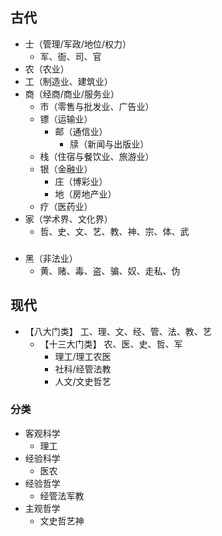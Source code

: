 ## 古代
- 士（管理/军政/地位/权力）
  - 军、衙、司、官
- 农（农业）
- 工（制造业、建筑业）
- 商（经商/商业/服务业）
  - 市（零售与批发业、广告业） 
  - 镖（运输业）
    - 邮（通信业）
      - 牍（新闻与出版业）
  - 栈（住宿与餐饮业、旅游业）
  - 银（金融业）
    - 庄（博彩业）
    - 地（房地产业）
  - 疗（医药业）
- 家（学术界、文化界）
  - 哲、史、文、艺、教、神、宗、体、武
###
- 黑（非法业）
  - 黄、赌、毒、盗、骗、奴、走私、伪

## 现代
- 【八大门类】 工、理、文、经、管、法、教、艺
  - 【十三大门类】 农、医、史、哲、军
    - 理工/理工农医
    - 社科/经管法教
    - 人文/文史哲艺
### 分类
- 客观科学
    - 理工
- 经验科学
    - 医农
- 经验哲学
    - 经管法军教
- 主观哲学
    - 文史哲艺神

